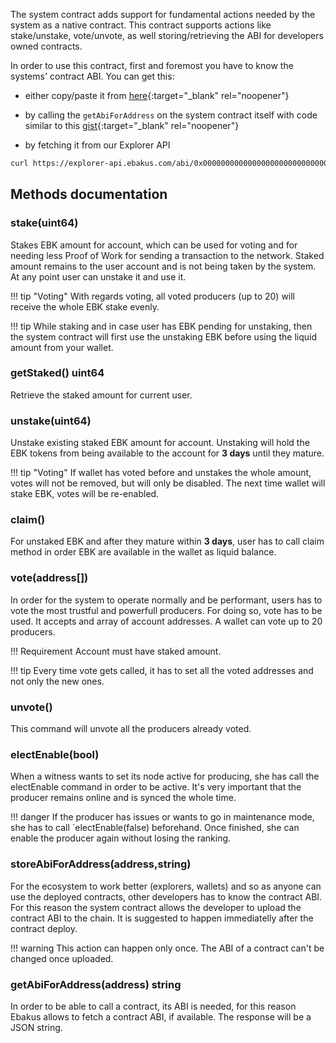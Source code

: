 The system contract adds support for fundamental actions needed by the system as a native contract. This contract supports actions like stake/unstake, vote/unvote, as well storing/retrieving the ABI for developers owned contracts.

In order to use this contract, first and foremost you have to know the systems' contract ABI. You can get this:

- either copy/paste it from [here](https://explorer-api.ebakus.com/abi/0x0000000000000000000000000000000000000101){:target="_blank" rel="noopener"}

- by calling the `getAbiForAddress` on the system contract itself with code similar to this [gist](https://gist.github.com/ziogaschr/61c4d3ba3b1e47f10164a296e3222511#file-web3-ebakus-examples-html-L24-L61){:target="_blank" rel="noopener"}

- by fetching it from our Explorer API

```sh
curl https://explorer-api.ebakus.com/abi/0x0000000000000000000000000000000000000101
```

## Methods documentation

### stake(uint64)

Stakes EBK amount for account, which can be used for voting and for needing less Proof of Work for sending a transaction to the network. Staked amount remains to the user account and is not being taken by the system. At any point user can unstake it and use it.

!!! tip "Voting"
    With regards voting, all voted producers (up to 20) will receive the whole EBK stake evenly.

!!! tip
    While staking and in case user has EBK pending for unstaking, then the system contract will first use the unstaking EBK before using the liquid amount from your wallet.

### getStaked() uint64

Retrieve the staked amount for current user.

### unstake(uint64)

Unstake existing staked EBK amount for account. Unstaking will hold the EBK tokens from being available to the account for **3 days** until they mature.

!!! tip "Voting"
    If wallet has voted before and unstakes the whole amount, votes will not be removed, but will only be disabled. The next time wallet will stake EBK, votes will be re-enabled.

### claim()

For unstaked EBK and after they mature within **3 days**, user has to call claim method in order EBK are available in the wallet as liquid balance.

### vote(address[])

In order for the system to operate normally and be performant, users has to vote the most trustful and powerfull producers. For doing so, vote has to be used. It accepts and array of account addresses. A wallet can vote up to 20 producers.

!!! Requirement
    Account must have staked amount.

!!! tip
    Every time vote gets called, it has to set all the voted addresses and not only the new ones.

### unvote()

This command will unvote all the producers already voted.

### electEnable(bool)

When a witness wants to set its node active for producing, she has call the electEnable command in order to be active. It's very important that the producer remains online and is synced the whole time.

!!! danger
    If the producer has issues or wants to go in maintenance mode, she has to call `electEnable(false) beforehand. Once finished, she can enable the producer again without losing the ranking.

### storeAbiForAddress(address,string)

For the ecosystem to work better (explorers, wallets) and so as anyone can use the deployed contracts, other developers has to know the contract ABI. For this reason the system contract allows the developer to upload the contract ABI to the chain. It is suggested to happen immediatelly after the contract deploy.

!!! warning
    This action can happen only once. The ABI of a contract can't be changed once uploaded.

### getAbiForAddress(address) string

In order to be able to call a contract, its ABI is needed, for this reason Ebakus allows to fetch a contract ABI, if available. The response will be a JSON string.
